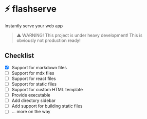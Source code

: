 # ⚡ flashserve
Instantly serve your web app

> ⚠️ WARNING! This project is under heavy development! This is obviously not production ready!

## Checklist
- [X] Support for markdown files
- [ ] Support for mdx files
- [ ] Support for react files
- [ ] Support for static files
- [ ] Support for custom HTML template
- [ ] Provide executable
- [ ] Add directory sidebar
- [ ] Add support for building static files
- [ ] ... more on the way
